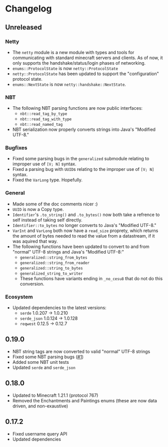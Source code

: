 # Changelog

## Unreleased

### Netty

- The `netty` module is a new module with types and tools for communicating with standard minecraft servers and clients. As of now, it only supports the handshake/status/login phases of networking.
- `enums::ProtocolState` is now `netty::ProtocolState`
- `netty::ProtocolState` has been updated to support the "configuration" protocol state.
- `enums::NextState` is now `netty::handshake::NextState`.

### NBT

- The following NBT parsing functions are now public interfaces:
  - `nbt::read_tag_by_type`
  - `nbt::read_tag_with_type`
  - `nbt::read_named_tag`
- NBT serialization now properly converts strings into Java's "Modified UTF-8."

### Bugfixes

- Fixed some parsing bugs in the `generalized` submodule relating to improper use of `[V; N]` syntax.
- Fixed a parsing bug with `UUID`s relating to the improper use of `[V; N]` syntax.
- Fixed the `VarLong` type. Hopefully.

### General

- Made some of the doc comments nicer :)
- `UUID` is now a Copy type.
- `Identifier`'s `.to_string()` and `.to_bytes()` now both take a refrence to self instead of taking self directly.
- `Identifier::to_bytes` no longer converts to Java's "Modified UTF-8."
- `VarInt` and `VarLong` both now have a `read_size` proprety, which returns the amount of bytes needed to read the value from a datastream, if it was aquired that way.
- The following functions have been updated to convert to and from "normal" UTF-8 strings and Java's "Modified UTF-8:"
  - `generalized::string_from_bytes`
  - `generalized::string_from_reader`
  - `generalized::string_to_bytes`
  - `generalized_string_to_writer`
  - These functions have variants ending in `_no_cesu8` that do not do this conversion.

### Ecosystem

- Updated dependencies to the latest versions:
  - `serde` 1.0.207 -> 1.0.210
  - `serde_json` 1.0.124 -> 1.0.128
  - `reqwest` 0.12.5 -> 0.12.7

## 0.19.0

- NBT string tags are now converted to valid "normal" UTF-8 strings
- Fixed some NBT parsing bugs ([#1](https://www.github.com/thisjaiden/golden_apple/issues/1))
- Added some NBT unit tests
- Updated `serde` and `serde_json`

## 0.18.0

- Updated to Minecraft 1.21.1 (protocol 767)
- Removed the Enchantments and Paintings enums (these are now data driven, and non-exaustive)

## 0.17.2

- Fixed username query API
- Updated dependencies
